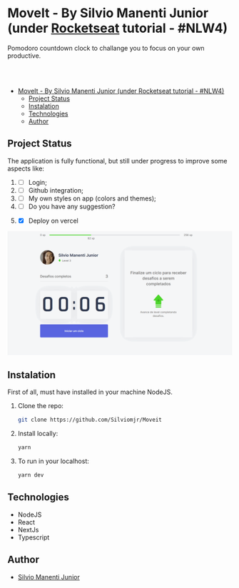 # MoveIt - By Silvio Manenti Junior (under [Rocketseat](https://rocketseat.com.br/) tutorial - #NLW4)
Pomodoro countdown clock to challange you to focus on your own productive.  
 
</br>
</br>

- [MoveIt - By Silvio Manenti Junior (under Rocketseat tutorial - #NLW4)](#moveit---by-silvio-manenti-junior-under-rocketseat-tutorial---nlw4)
  - [Project Status](#project-status)
  - [Instalation](#instalation)
  - [Technologies](#technologies)
  - [Author](#author)

## Project Status
The application is fully functional, but still under progress to improve some aspects like:  
  
  1. - [ ] Login;  
  2. - [ ] Github integration;
  3. - [ ] My own styles on app (colors and themes);
  4. - [ ] Do you have any suggestion?
  5. - [x] Deploy on vercel


![alt text](https://raw.githubusercontent.com/Silviomjr/gifsrepo/main/moveit.gif "Gif animation of functionalities")

## Instalation
First of all, must have installed in your machine NodeJS.

1. Clone the repo:
   ```sh
   git clone https://github.com/Silviomjr/Moveit
   ```
2. Install locally:
   ```sh
   yarn
3. To run in your localhost:
    ```sh
    yarn dev
    ```
## Technologies
* NodeJS
* React
* NextJs
* Typescript

## Author

* [Silvio Manenti Junior](https://www.linkedin.com/in/silvio-manenti-junior-dev/)
